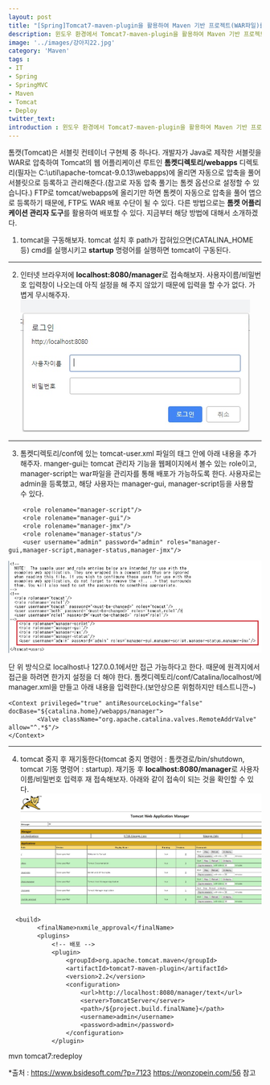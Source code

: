 ```yaml
---
layout: post
title: "[Spring]Tomcat7-maven-plugin을 활용하여 Maven 기반 프로젝트(WAR파일)를 Tomcat에 배포하기(Deploy)"
description: 윈도우 환경에서 Tomcat7-maven-plugin을 활용하여 Maven 기반 프로젝트를 WAR로 Tomcat에 배포하기(Delploy)
image: '../images/강아지22.jpg'
category: 'Maven'
tags : 
- IT
- Spring
- SpringMVC
- Maven
- Tomcat
- Deploy
twitter_text: 
introduction : 윈도우 환경에서 Tomcat7-maven-plugin을 활용하여 Maven 기반 프로젝트를 WAR로 Tomcat에 배포해보자.
---
```


톰캣(Tomcat)은 서블릿 컨테이너 구현체 중 하나다. 개발자가 Java로 제작한 서블릿을 WAR로 압축하여 Tomcat의 웹 어플리케이션 루트인 **톰켓디렉토리/webapps** 디렉토리(필자는 C:\util\apache-tomcat-9.0.13\webapps)에 올리면 자동으로 압축을 풀어 서블릿으로 등록하고 관리해준다.(참고로 자동 압축 풀기는 톰켓 옵션으로 설정할 수 있습니다.)
FTP로 tomcat/webapps에 올리기만 하면 톰켓이 자동으로 압축을 풀어 앱으로 등록하기 때문에, FTP도 WAR 배포 수단이 될 수 있다.
다른 방법으로는 **톰켓 어플리케이션 관리자 도구**를 활용하여 배포할 수 있다. 지금부터 해당 방법에 대해서 소개하겠다.


1) tomcat을 구동해보자. tomcat 설치 후 path가 잡혀있으면(CATALINA_HOME 등) cmd를 실행시키고 **startup** 명령어를 실행하면 tomcat이 구동된다.


_ _ _


2) 인터넷 브라우저에 **localhost:8080/manager**로 접속해보자. 사용자이름/비밀번호 입력창이 나오는데 아직 설정을 해 주지 않았기 때문에 입력을 할 수가 없다. 가볍게 무시해주자.
![첫번째 이미지](../images/maven_deploy_20190212_1.jpg)


_ _ _


3) 톰켓디렉토리/conf에 있는 tomcat-user.xml 파일의 <tomcat-users> 태그 안에 아래 내용을 추가해주자.
manger-gui는 tomcat 관리자 기능을 웹페이지에서 볼수 있는 role이고, manager-script는 war파일을 관리자를 통해 배포가 가능하도록 한다. 사용자로는 admin을 등록했고, 해당 사용자는 manager-gui, manager-script등을 사용할 수 있다.
```
    <role rolename="manager-script"/>
    <role rolename="manager-gui"/>
    <role rolename="manager-jmx"/>
    <role rolename="manager-status"/>
    <user username="admin" password="admin" roles="manager-gui,manager-script,manager-status,manager-jmx"/>
```
![두번째 이미지](../images/maven_deploy_20190212_2.jpg)


단 위 방식으로 localhost나 127.0.0.1에서만 접근 가능하다고 한다. 때문에 원격지에서 접근을 하려면 한가지 설정을 더 해야 한다.
톰켓디렉토리/conf/Catalina/localhost/에 manager.xml을 만들고 아래 내용을 입력한다.(보안상으론 위험하지만 테스트니깐~)
```
<Context privileged="true" antiResourceLocking="false" docBase="${catalina.home}/webapps/manager">
        <Valve className="org.apache.catalina.valves.RemoteAddrValve" allow="^.*$"/>
</Context>
```


_ _ _


4) tomcat 중지 후 재기동한다(tomcat 중지 명령어 : 톰캣경로/bin/shutdown, tomcat 기동 명령어 : startup).
재기동 후 **localhost:8080/manager**로 사용자이름/비밀번호 입력후 재 접속해보자. 아래와 같이 접속이 되는 것을 확인할 수 있다.
![세번째 이미지](../images/maven_deploy_20190212_3.jpg)




```
  <build>
        <finalName>nxmile_approval</finalName>
        <plugins>
            <!-- 배포 -->
            <plugin>
                <groupId>org.apache.tomcat.maven</groupId>
                <artifactId>tomcat7-maven-plugin</artifactId>
                <version>2.2</version>
                <configuration>
                    <url>http://localhost:8080/manager/text</url>
                    <server>TomcatServer</server>
                    <path>/${project.build.finalName}</path>
                    <username>admin</username>
                    <password>admin</password>
                </configuration>
            </plugin>
```



mvn tomcat7:redeploy


*출처 : 
<https://www.bsidesoft.com/?p=7123>
<https://wonzopein.com/56>
참고
